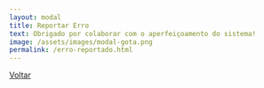 ```yaml
---
layout: modal
title: Reportar Erro
text: Obrigado por colaborar com o aperfeiçoamento do sistema!
image: /assets/images/modal-gota.png
permalink: /erro-reportado.html
---
```


<a href="{{ '/reportar-erro.html' | relative_url }}" class="bg">Voltar</a>